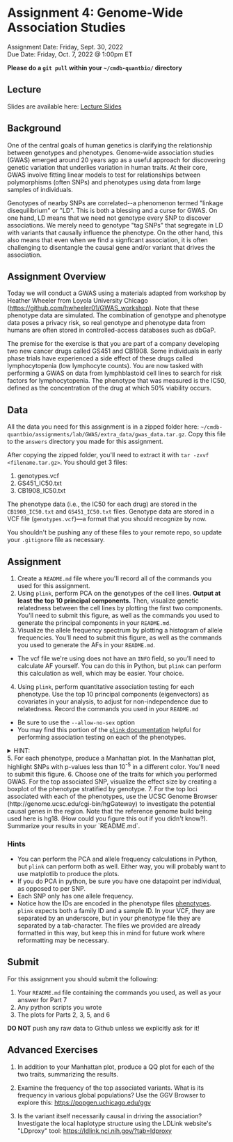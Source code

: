 # Assignment 4: Genome-Wide Association Studies
Assignment Date: Friday, Sept. 30, 2022 <br>
Due Date: Friday, Oct. 7, 2022 @ 1:00pm ET <br>

**Please do a `git pull` within your `~/cmdb-quantbio/` directory**

## Lecture

Slides are available here: [Lecture Slides](https://github.com/bxlab/cmdb-quantbio/blob/main/assignments/lab/GWAS/slides_asynchronous_or_livecoding_resources/20220930_qblab_gwas.pptx?raw=true)

## Background

One of the central goals of human genetics is clarifying the relationship between genotypes and phenotypes. Genome-wide association studies (GWAS) emerged around 20 years ago as a useful approach for discovering genetic variation that underlies variation in human traits. At their core, GWAS involve fitting linear models to test for relationships between polymorphisms (often SNPs) and phenotypes using data from large samples of individuals.

Genotypes of nearby SNPs are correlated--a phenomenon termed "linkage disequilibrium" or "LD". This is both a blessing and a curse for GWAS. On one hand, LD means that we need not genotype every SNP to discover associations. We merely need to genotype "tag SNPs" that segregate in LD with variants that causally influence the phenotype. On the other hand, this also means that even when we find a signficant association, it is often challenging to disentangle the causal gene and/or variant that drives the association.

## Assignment Overview

Today we will conduct a GWAS using a materials adapted from workshop by Heather Wheeler from Loyola University Chicago (https://github.com/hwheeler01/GWAS_workshop). Note that these phenotype data are simulated. The combination of genotype and phenotype data poses a privacy risk, so real genotype and phenotype data from humans are often stored in controlled-access databases such as dbGaP.

The premise for the exercise is that you are part of a company developing two new cancer drugs called GS451 and CB1908. Some individuals in early phase trials have experienced a side effect of these drugs called lymphocytopenia (low lymphocyte counts). You are now tasked with performing a GWAS on data from lymphblastoid cell lines to search for risk factors for lymphocytopenia. The phenotype that was measured is the IC50, defined as the concentration of the drug at which 50% viability occurs.

## Data

All the data you need for this assignment is in a zipped folder here: `~/cmdb-quantbio/assignments/lab/GWAS/extra_data/gwas_data.tar.gz`. Copy this file to the `answers` directory you made for this assignment.

After copying the zipped folder, you'll need to extract it with `tar -zxvf <filename.tar.gz>`. You should get 3 files:
1. genotypes.vcf
2. GS451_IC50.txt
3. CB1908_IC50.txt

The phenotype data (i.e., the IC50 for each drug) are stored in the `CB1908_IC50.txt` and `GS451_IC50.txt` files. Genotype data are stored in a VCF file (`genotypes.vcf`)—a format that you should recognize by now.

You shouldn't be pushing any of these files to your remote repo, so update your `.gitignore` file as necessary.

## Assignment

1. Create a `README.md` file where you'll record all of the commands you used for this assignment.
2. Using `plink`, perform PCA on the genotypes of the cell lines. **Output at least the top 10 principal components.** Then, visualize genetic relatedness between the cell lines by plotting the first two components. You'll need to submit this figure, as well as the commands you used to generate the principal components in your `README.md`.
3. Visualize the allele frequency spectrum by plotting a histogram of allele frequencies. You'll need to submit this figure, as well as the commands you used to generate the AFs in your `README.md`.
  - The vcf file we're using does not have an `INFO` field, so you'll need to calculate AF yourself. You can do this in Python, but `plink` can perform this calculation as well, which may be easier. Your choice.
4. Using `plink`, perform quantitative association testing for each phenotype. Use the top 10 principal components (eigenvectors) as covariates in your analysis, to adjust for non-independence due to relatedness. Record the commands you used in your `README.md`
  - Be sure to use the `--allow-no-sex` option
  - You may find this portion of the [`plink` documentation](https://zzz.bwh.harvard.edu/plink/anal.shtml) helpful for performing association testing on each of the phenotypes.
  <details><summary> HINT: </summary>
  `plink --vcf genotypes.vcf --linear --pheno <phenotype.txt> --covar <pca.eigenvec> --allow-no-sex --out <phenotype_gwas_results>`
  </details>
5. For each phenotype, produce a Manhattan plot. In the Manhattan plot, highlight SNPs with p-values less than 10<sup>-5</sup> in a different color. You'll need to submit this figure.
6. Choose one of the traits for which you performed GWAS. For the top associated SNP, visualize the effect size by creating a boxplot of the phenotype stratified by genotype.
7. For the top loci associated with each of the phenotypes, use the UCSC Genome Browser (http://genome.ucsc.edu/cgi-bin/hgGateway) to investigate the potential causal genes in the region. Note that the reference genome build being used here is hg18. (How could you figure this out if you didn't know?). Summarize your results in your `README.md`.

### Hints

- You can perform the PCA and allele frequency calculations in Python, but `plink` can perform both as well. Either way, you will probably want to use matplotlib to produce the plots.
- If you do PCA in python, be sure you have one datapoint per individual, as opposed to per SNP.
- Each SNP only has one allele frequency.
- Notice how the IDs are encoded in the phenotype files [phenotypes](https://www.cog-genomics.org/plink2/input#pheno]). `plink` expects both a family ID and a sample ID. In your VCF, they are separated by an underscore, but in your phenotype file they are separated by a tab-character. The files we provided are already formatted in this way, but keep this in mind for future work where reformatting may be necessary.


## Submit

For this assignment you should submit the following:

1. Your `README.md` file containing the commands you used, as well as your answer for Part 7
2. Any python scripts you wrote
3. The plots for Parts 2, 3, 5, and 6

**DO NOT** push any raw data to Github unless we explicitly ask for it!

## Advanced Exercises

1. In addition to your Manhattan plot, produce a QQ plot for each of the two traits, summarizing the results.

2. Examine the frequency of the top associated variants. What is its frequency in various global populations? Use the GGV Browser to explore this: https://popgen.uchicago.edu/ggv

3. Is the variant itself necessarily causal in driving the association? Investigate the local haplotype structure using the LDLink website's "LDproxy" tool: https://ldlink.nci.nih.gov/?tab=ldproxy




